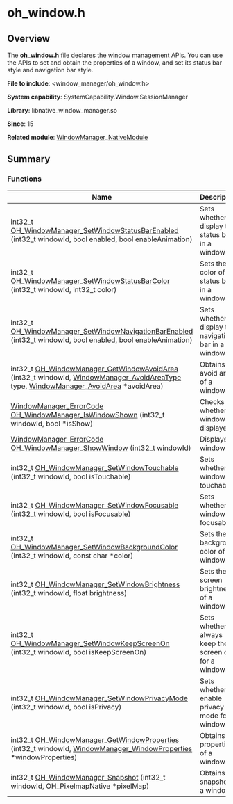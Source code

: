 # oh_window.h


## Overview

The **oh_window.h** file declares the window management APIs. You can use the APIs to set and obtain the properties of a window, and set its status bar style and navigation bar style.

**File to include**: &lt;window_manager/oh_window.h&gt;

**System capability**: SystemCapability.Window.SessionManager

**Library**: libnative_window_manager.so

**Since**: 15

**Related module**: [WindowManager_NativeModule](_window_manager___native_module.md)


## Summary


### Functions

| Name| Description|
| -------- | -------- |
| int32_t [OH_WindowManager_SetWindowStatusBarEnabled](_window_manager___native_module.md#oh_windowmanager_setwindowstatusbarenabled) (int32_t windowId, bool enabled, bool enableAnimation) | Sets whether to display the status bar in a window.|
| int32_t [OH_WindowManager_SetWindowStatusBarColor](_window_manager___native_module.md#oh_windowmanager_setwindowstatusbarcolor) (int32_t windowId, int32_t color) | Sets the color of the status bar in a window.|
| int32_t [OH_WindowManager_SetWindowNavigationBarEnabled](_window_manager___native_module.md#oh_windowmanager_setwindownavigationbarenabled) (int32_t windowId, bool enabled, bool enableAnimation) | Sets whether to display the navigation bar in a window.|
| int32_t [OH_WindowManager_GetWindowAvoidArea](_window_manager___native_module.md#oh_windowmanager_getwindowavoidarea) (int32_t windowId, [WindowManager_AvoidAreaType](_window_manager___native_module.md#windowmanager_avoidareatype) type, [WindowManager_AvoidArea](_window_manager___avoid_area.md) \*avoidArea) | Obtains the avoid area of a window.|
| [WindowManager_ErrorCode](_window_manager___native_module.md#windowmanager_errorcode) [OH_WindowManager_IsWindowShown](_window_manager___native_module.md#oh_windowmanager_iswindowshown) (int32_t windowId, bool \*isShow) | Checks whether a window is displayed.|
| [WindowManager_ErrorCode](_window_manager___native_module.md#windowmanager_errorcode) [OH_WindowManager_ShowWindow](_window_manager___native_module.md#oh_windowmanager_showwindow) (int32_t windowId) | Displays a window.|
| int32_t [OH_WindowManager_SetWindowTouchable](_window_manager___native_module.md#oh_windowmanager_setwindowtouchable) (int32_t windowId, bool isTouchable) | Sets whether a window is touchable.|
| int32_t [OH_WindowManager_SetWindowFocusable](_window_manager___native_module.md#oh_windowmanager_setwindowfocusable) (int32_t windowId, bool isFocusable) | Sets whether a window is focusable.|
| int32_t [OH_WindowManager_SetWindowBackgroundColor](_window_manager___native_module.md#oh_windowmanager_setwindowbackgroundcolor) (int32_t windowId, const char \*color) | Sets the background color of a window.|
| int32_t [OH_WindowManager_SetWindowBrightness](_window_manager___native_module.md#oh_windowmanager_setwindowbrightness) (int32_t windowId, float brightness) | Sets the screen brightness of a window.|
| int32_t [OH_WindowManager_SetWindowKeepScreenOn](_window_manager___native_module.md#oh_windowmanager_setwindowkeepscreenon) (int32_t windowId, bool isKeepScreenOn) | Sets whether to always keep the screen on for a window.|
| int32_t [OH_WindowManager_SetWindowPrivacyMode](_window_manager___native_module.md#oh_windowmanager_setwindowprivacymode) (int32_t windowId, bool isPrivacy) | Sets whether to enable privacy mode for a window. |
| int32_t [OH_WindowManager_GetWindowProperties](_window_manager___native_module.md#oh_windowmanager_getwindowproperties) (int32_t windowId, [WindowManager_WindowProperties](_window_manager___window_properties.md) \*windowProperties) | Obtains the properties of a window.|
| int32_t [OH_WindowManager_Snapshot](_window_manager___native_module.md#oh_windowmanager_snapshot) (int32_t windowId, OH_PixelmapNative \*pixelMap) | Obtains the snapshot of a window.|
